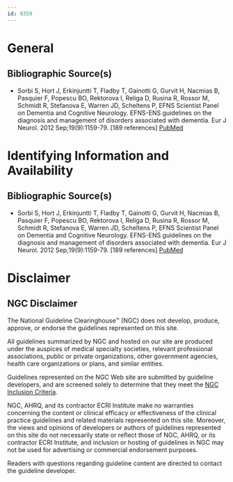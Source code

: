 ```yaml
---
id: 9359
---
```


# General

## Bibliographic Source(s)

- Sorbi S, Hort J, Erkinjuntti T, Fladby T, Gainotti G, Gurvit H, Nacmias B, Pasquier F, Popescu BO, Rektorova I, Religa D, Rusina R, Rossor M, Schmidt R, Stefanova E, Warren JD, Scheltens P, EFNS Scientist Panel on Dementia and Cognitive Neurology. EFNS-ENS guidelines on the diagnosis and management of disorders associated with dementia. Eur J Neurol. 2012 Sep;19(9):1159-79. [189 references] [ PubMed ](http://www.ncbi.nlm.nih.gov/entrez/query.fcgi?cmd=Retrieve&db=pubmed&dopt=Abstract&list_uids=22891773)

# Identifying Information and Availability

## Bibliographic Source(s)

- Sorbi S, Hort J, Erkinjuntti T, Fladby T, Gainotti G, Gurvit H, Nacmias B, Pasquier F, Popescu BO, Rektorova I, Religa D, Rusina R, Rossor M, Schmidt R, Stefanova E, Warren JD, Scheltens P, EFNS Scientist Panel on Dementia and Cognitive Neurology. EFNS-ENS guidelines on the diagnosis and management of disorders associated with dementia. Eur J Neurol. 2012 Sep;19(9):1159-79. [189 references] [ PubMed ](http://www.ncbi.nlm.nih.gov/entrez/query.fcgi?cmd=Retrieve&db=pubmed&dopt=Abstract&list_uids=22891773)

# Disclaimer

## NGC Disclaimer

The National Guideline Clearinghouse™ (NGC) does not develop, produce, approve, or endorse the guidelines represented on this site.

All guidelines summarized by NGC and hosted on our site are produced under the auspices of medical specialty societies, relevant professional associations, public or private organizations, other government agencies, health care organizations or plans, and similar entities.

Guidelines represented on the NGC Web site are submitted by guideline developers, and are screened solely to determine that they meet the [NGC Inclusion Criteria](/help-and-about/summaries/inclusion-criteria).

NGC, AHRQ, and its contractor ECRI Institute make no warranties concerning the content or clinical efficacy or effectiveness of the clinical practice guidelines and related materials represented on this site. Moreover, the views and opinions of developers or authors of guidelines represented on this site do not necessarily state or reflect those of NGC, AHRQ, or its contractor ECRI Institute, and inclusion or hosting of guidelines in NGC may not be used for advertising or commercial endorsement purposes.

Readers with questions regarding guideline content are directed to contact the guideline developer.

